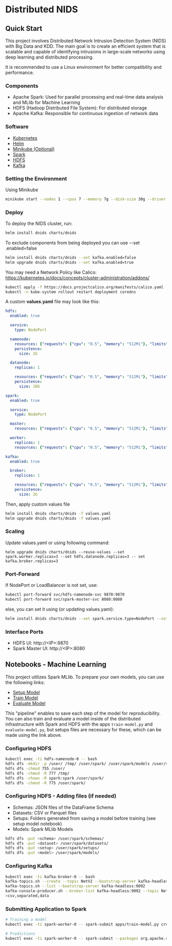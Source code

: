 # Distributed NIDS

## Quick Start
This project involves Distributed Network Intrusion Detection System (NIDS) with Big Data and KDD. The main goal is to create an efficient system that is scalable and capable of identifying intrusions in large-scale networks using deep learning and distributed processing.

It is recommended to use a Linux environment for better compatibility and performance.

### Components
- Apache Spark: Used for parallel processing and real-time data analysis and MLlib for Machine Learning
- HDFS (Hadoop Distributed File System): For distributed storage
- Apache Kafka: Responsible for continuous ingestion of network data

### Software
- [Kubernetes](https://kubernetes.io/)
- [Helm](https://helm.sh/)
- [Minikube (Optional)](https://minikube.sigs.k8s.io/)
- [Spark](https://spark.apache.org/)
- [HDFS](https://hadoop.apache.org/)
- [Kafka](https://kafka.apache.org/)

### Setting the Environment

Using Minikube
```bash
minikube start --nodes 1 --cpus 7 --memory 7g --disk-size 30g --driver hyperv --profile dnids
```

### Deploy
To deploy the NIDS cluster, run:
```bash
helm install dnids charts/dnids
```

To exclude components from being deployed you can use --set <component>.enabled=false
```bash
helm install dnids charts/dnids --set kafka.enabled=false
helm upgrade dnids charts/dnids --set kafka.enabled=true
```

You may need a Network Policy like Calico: <br>
https://kubernetes.io/docs/concepts/cluster-administration/addons/
```bash
kubectl apply -f https://docs.projectcalico.org/manifests/calico.yaml
kubectl -n kube-system rollout restart deployment coredns
```

A custom **values.yaml** file may look like this:
```yaml
hdfs:
  enabled: true

  service:
    type: NodePort

  namenode:
    resources: {"requests": {"cpu": "0.5", "memory": "512Mi"}, "limits": {"cpu": "1.0", "memory": "1024Mi"}}
    persistence:
      size: 2G

  datanode:
    replicas: 1

    resources: {"requests": {"cpu": "0.5", "memory": "512Mi"}, "limits": {"cpu": "1.0", "memory": "1024Mi"}}
    persistence:
      size: 10G

spark:
  enabled: true

  service:
    type: NodePort

  master:
    resources: {"requests": {"cpu": "0.5", "memory": "512Mi"}, "limits": {"cpu": "1.0", "memory": "1024Mi"}}

  worker:
    replicas: 1
    resources: {"requests": {"cpu": "0.5", "memory": "512Mi"}, "limits": {"cpu": "1.0", "memory": "1024Mi"}}

kafka:
  enabled: true

  broker:
    replicas: 1

    resources: {"requests": {"cpu": "0.5", "memory": "512Mi"}, "limits": {"cpu": "1.0", "memory": "1024Mi"}}
    persistence:
      size: 2G
```
Then, apply custom values file
```bash
helm install dnids charts/dnids -f values.yaml
helm upgrade dnids charts/dnids -f values.yaml
```

### Scaling
Update values.yaml or using following command:
```
helm upgrade dnids charts/dnids --reuse-values --set spark.worker.replicas=3 --set hdfs.datanode.replicas=3 -- set kafka.broker.replicas=3
```

### Port-Forward
If NodePort or LoadBalancer is not set, use:
```bash
kubectl port-forward svc/hdfs-namenode-svc 9870:9870
kubectl port-forward svc/spark-master-svc 8080:8080
```
else, you can set it using (or updating values.yaml):
```bash
helm install dnids charts/dnids --set spark.service.type=NodePort --set hdfs.service.type=LoadBalancer
```

### Interface Ports
- HDFS UI: http://\<IP\>:9870
- Spark Master UI: http://\<IP\>:8080

## Notebooks - Machine Learning
This project utilizes Spark MLlib. To prepare your own models, you can use the following links:
- [Setup Model](https://colab.research.google.com/drive/10v5uXBmioFk7bZeAtYbnHJ6-CS7OSq6U?usp=sharing)
- [Train Model](https://colab.research.google.com/drive/1V2kn61Jl1Hhnuv0KJpcvR3S6pqYt_2uE?usp=sharing)
- [Evaluate Model](https://colab.research.google.com/drive/1hrTI9o2uxjBrOD2hzKI_gn3sC5Rap-1Z?usp=sharing)

This "pipeline" enables to save each step of the model for reproducibility. You can also train and evaluate a model inside of the distributed
infrastructure with Spark and HDFS with the apps `train-model.py` and `evaluate-model.py`, but setups files are necessary for these, which can be
made using the link above.


### Configuring HDFS
```bash
kubectl exec -ti hdfs-namenode-0 -- bash
hdfs dfs -mkdir -p /user/ /tmp/ /user/spark/ /user/spark/models /user/spark/datasets/ /user/spark/schemas /user/spark/setups
hdfs dfs -chmod 755 /user/
hdfs dfs -chmod -R 777 /tmp/
hdfs dfs -chown -R spark:spark /user/spark/
hdfs dfs -chmod -R 775 /user/spark/
```

### Configuring HDFS - Adding files (if needed)
- Schemas: JSON files of the DataFrame Schema
- Datasets: CSV or Parquet files
- Setups: Folders generated from saving a model before training (see setup model notebook)
- Models: Spark MLlib Models

```bash
hdfs dfs -put <schema> /user/spark/schemas/
hdfs dfs -put <dataset> /user/spark/datasets/
hdfs dfs -put <setup> /user/spark/setups/
hdfs dfs -put <model> /user/spark/models/
```

### Configuring Kafka
```bash
kubectl exec -ti kafka-broker-0 -- bash
kafka-topics.sh --create --topic NetV2 --bootstrap-server kafka-headless:9092
kafka-topics.sh --list --bootstrap-server kafka-headless:9092
kafka-console-producer.sh --broker-list kafka-headless:9092 --topic NetV2
>csv,separated,data
```

### Submitting Application to Spark
```bash
# Training a model
kubectl exec -ti spark-worker-0 -- spark-submit apps/train-model.py cross-validator --folds 2 -p 5 -s "setups/<setup_file>" -d "datasets/<dataset_file>" -o "models/<model_file>"

# Predictions
kubectl exec -ti spark-worker-0 -- spark-submit --packages org.apache.spark:spark-sql-kafka-0-10_2.12:3.5.1 apps/kafka-predictions.py -b kafka-broker-0.kafka-headless.default.svc.cluster.local:9092 -t NetV2 --model "models/<model_file>" --schema schemas/<schema_file>
```

